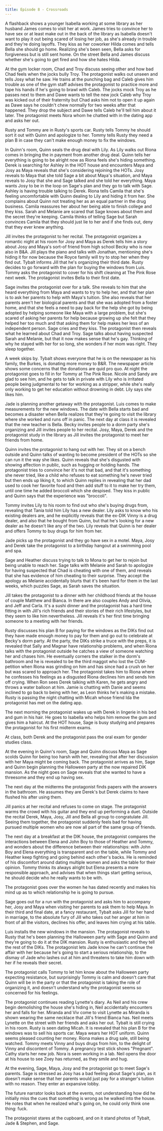 ```yaml
---
title: Episode 8 - Crossroads
---
```


A flashback shows a younger Isabella working at some library as her husband James comes to visit her at work. James tries to convince her to have sex or at least make out in the back of the library as Isabella doesn't want to play it out being scared of losing her job, as she's already in trouble and they're doing layoffs. They kiss as her coworker Hilda comes and tells Bella she should go home. Realizing she's been seen, Bella asks for forgiveness but is still sent home. On the street Bella and James discuss whether she's going to get fired and how she hates Hilda.

At the gym locker room, Chad and Troy discuss seeing other and how bad Chad feels when the jocks bully Troy. The protagonist walks out unseen and tells Josy what he saw. He trains at the punching bag and Caleb gives him trouble as one of the gym staff advises the protagonist to practice more and tape his hands if he's going to brawl with Caleb. The jocks mock Troy as he passes next to them and Dawe wants to tell the new jock Caleb why Troy was kicked out of their fraternity but Chad asks him not to open it up again as Dawe says he couldn't chew normally for two weeks after that happened. They drop the subject and Dawe tells Caleb he'll tell him about it later. The protagonist meets Nora whom he chatted with in the dating app and asks her out.

Rusty and Tommy are in Rusty's sports car. Rusty tells Tommy he should sort it out with Quinn and apologize to her. Tommy tells Rusty they need a plan B in case they can't make enough money to fix the windows.

In Quinn's room, Quinn seals the drug deal with Lily. As Lily walks out Riona comes in bringing the in payment from another drug deal. Quinn tells her everything is going to be alright now as Riona feels she's hiding something. Derek is searching for Ashley in the HOT house and encounters Maya and Josy as Maya reveals that she's considering rejoining the HOTs. Josy reveals to Maya that she told Sage a bit about Maya's situation, and Maya reveals to Josy that she and Sage talked and she told her everything. Maya wants Josy to be in the loop on Sage's plan and they go to talk with Sage. Ashley is having trouble talking to Derek. Riona tells Camila that she's feeling uncomfortable with Quinn dealing to Lily and hiding it from her. She complains about Quinn not treating her as an equal partner in the drug business. Camila reassures her about her being able to finish college and they kiss. Sarah and Melanie are scared that Sage knows about them and the secret they're keeping. Camila thinks of telling Sage but Sarah convinces Camila that they should just lie to her and if she finds out, deny that they ever knew anything.

Jill invites the protagonist to her recital. The protagonist organizes a romantic night at his room for Josy and Maya as Derek tells him a story about Josy and Maya's sort-of friend from high school Becky who is now also in B&A. Jill plays the piano and talks with Jonathan, mentioning she's hiding it for now because the Royce family will try to stop her when they find out. Tybalt informs Jill that he's organizing their third date. Rusty decides to go forward with the plan for buying the windows from Luis. Tommy asks the protagonist to cover for his shift cleaning at The Pink Rose next week. The protagonist invites Bella to their first date.

Sage invites the protagonist over for a talk. She reveals to him that she heard everything from Maya and wants to try to help her, and that her plan is to ask her parents to help with Maya's tuition. She also reveals that her parents aren't her biological parents and that she was adopted from a foster home, and that she feels a need to pay back for the help she got by being adopted by helping someone like Maya with a large problem, but she's scared of asking her parents for help because growing up she felt that they helped her too much and that asking them for help makes her less of an independent person. Sage cries and they kiss. The protagonist then reveals what he learned about Chad and Troy. Sage talks about having suspected Sarah and Melanie, but that it now makes sense that he's gay. Thinking of why he stayed with her for so long, she wonders if her mom was right. They sleep together.

A week skips by. Tybalt shows everyone that he is on the newspaper as his family, the Burkes, is donating more money to B&R. The newspaper article shows some concerns that the donations are quid pro quo. At night the protagonist goes to fill in for Tommy at The Pink Rose. Nicole and Sandy are glad to see him, and he gets to talk in private with Lily who is irritated people being judgmental to her for working as a stripper, while she's really only working to get her education without drowning in debt. Lily says she likes him.

Jade is planning another getaway with the protagonist. Luis comes to make measurements for the new windows. The date with Bella starts bad and becomes a disaster when Bella realizes that they're going to visit the library where she worked and runs off in panic. The next day at class it is revealed that the new teacher is Bella. Becky invites people to a dorm party she's organizing and Jill invites people to her recital. Josy, Maya, Derek and the protagonist study in the library as Jill invites the protagonist to meet her friends from home.

Quinn invites the protagonist to hang out with her. They sit on a bench outside and Quinn talks of wanting to become president of the HOTs so she can run it the way she likes. Quinn reveals that she's disgusted with showing affection in public, such as hugging or holding hands. The protagonist tries to convince her it's not that bad, and that it's something she never tried, like a child who refuses to eat something he's never tried but then ends up liking it, to which Quinn replies in revealing that her dad used to cook her favorite food and then add stuff to it to make her try them, until one time he added broccoli which she despised. They kiss in public and Quinn says that the  experience was "broccoli".

Tommy invites Lily to his room to find out who she's buying drugs from, revealing that Tania told him Lily has a new dealer. Lily asks to know who his existing dealers are, and he explicitly reveals that the ex-DIK Vinny is a drug dealer, and also that he bought from Quinn, but that he's looking for a new dealer as he doesn't like any of the two. Lily reveals that Quinn is her dealer and offers Tommy to buy drugs for him from her.

Jade picks up the protagonist and they go have sex in a motel. Maya, Josy and Derek take the protagonist to a birthday hangout at a swimming pool and spa.

Sage and Heather discuss trying to talk to Mona to get her to rejoin but being unable to reach her. Sage talks with Melanie and Sarah to apologize for having suspected that Chad is cheating with one of them, and reveals that she has evidence of him cheating to their surprise. They accept the apology as Melanie accidentally blurts that it's been hard for them in the last weeks, which puzzles Sage, as Sarah saves the situation.

Jill takes the protagonist to a dinner with her childhood friends at the house of couple Matthew and Bianca. In there are also couples Andy and Olivia, and Jeff and Carla. It's a sushi dinner and the protagonist has a hard time fitting in with Jill's rich friends and their stories of their rich lifestyles, but they seem to like him nevertheless. Jill reveals it's her first time bringing someone to a meeting with her friends.

Rusty discusses his plan B for paying for the windows as the DIKs find out they have made enough money to pay for them and go out to celebrate at Becky's dorm party. At the party, the DIKs strike a truce with the preps, it is revealed that Sally and Magnar have relationship problems, and when Riona talks with the protagonist outside he catches a view of someone watching her and chases him. He eventually corners the stalker in the dorm's bathroom and he is revealed to be the third maggot who lost the CUM-petition when Riona was grinding on him and has since had a crush on her but was scared to approach her. The protagonist takes him to Riona where he confesses his feelings as a disgusted Riona declines him and sends him off crying. When Ron sees Derek talking with Karen, he gets angry and throws a water balloon at him. Jamie is chatting with Danie and seems inclined to go back to being with her, as Leon thinks he's making a mistake. Rusty is passing the night chatting with Micah whose friend Ida the protagonist has met on the dating app.

The next morning the protagonist wakes up with Derek in lingerie in his bed and gum in his hair. He goes to Isabella who helps him remove the gum and gives him a haircut. At the HOT house, Sage is busy studying and prepares the protagonist for his first midterm exams.

At class, both Derek and the protagonist pass the oral exam for gender studies class.

At the evening in Quinn's room, Sage and Quinn discuss Maya as Sage scolds Quinn for being too harsh with her, revealing that after her discussion with her Maya might be coming back. The protagonist arrives as him, Sage and Quinn begin planning the Halloween party at the now repaired DIK mansion. As the night goes on Sage reveals that she wanted to have a threesome and they end up having sex.

The next day at the midterms the protagonist finds papers with the answers in the bathroom. He assumes they are Derek's but Derek claims to have flushed his after using them.

Jill panics at her recital and refuses to come on stage. The protagonist warms the crowd with his guitar and they end up performing a duet. Outside the recital Derek, Maya, Josy, Jill and Bella all group to congratulate Jill. Seeing them together, the protagonist suddenly feels bad for having pursued multiple women who are now all part of the same group of friends.

The next day at a breakfast at the DIK house, the protagonist compares the interactions between Elena and John Boy to those of Heather and Tommy, and wonders about the difference between their relationships: with John Boy and Elena everything is transparent and on the table, while Tommy and Heather keep fighting and going behind each other's backs. He is reminded of his discomfort around dating multiple women and asks the table for their opinion. Tommy thinks its always alright but Elena presents a more responsible approach, and advises that when things start getting serious, he should decide who he really wants to be with.

The protagonist goes over the women he has dated recently and makes his mind up as to which relationship he is going to pursue.

Sage goes out for a run with the protagonist and asks him to accompany her, Josy and Maya when visiting her parents to ask them to help Maya. In their third and final date, at a fancy restaurant, Tybalt asks Jill for her hand in marriage, to the absolute fury of Jill who takes out her anger at him in front of all the visitors, declines his offer, and leaves him crying at his table.

Luis installs the new windows in the mansion. The protagonist reveals to Rusty that he's been planning the Halloween party with Sage and Quinn and they're going to do it at the DIK mansion. Rusty is enthusiastic and they tell the rest of the DIKs. The protagonist lets Jade know he can't continue the affair with her because he's going to start a serious relationship, to the dismay of Jade who lashes out at him and threatens to take him down with her if he reveals their secret.

The protagonist calls Tommy to let him know about the Halloween party expecting resistance, but surprisingly Tommy is calm and doesn't care that Quinn will be in the party or that the protagonist is taking the role of organizing it, and doesn't understand why the protagonist seems so concerned for his feelings.

The protagonist continues reading Lynette's diary. As Neil and his crew begin demolishing the house she's hiding in, Neil accidentally encounters her and falls for her. Miranda and Viv come to visit Lynette as Miranda is shown wearing the same necklace that Jill's friend Bianca has. Neil meets Lynette on the street with her friends and asks her out. Tybalt is still crying in his room. Rusty is seen dating Micah. It is revealed that his plan B for the windows was to sell his sports car. Maya wears her HOT uniform. Quinn seems pleased counting her money. Riona makes a drug sale, still being watched. Tommy meets Vinny and buys drugs from him, to the delight of Vinny and discontent of Tommy. A pregnancy test stick shows "Pregnant". Cathy starts her new job. Nora is seen working in a lab. Neil opens the door at his house to see Zoey has returned, as they smile and hug.

At the evening, Sage, Maya, Josy and the protagonist go to meet Sage's parents. Sage is stressed as Josy has a bad feeling about Sage's plan, as it doesn't make sense that her parents would just pay for a stranger's tuition with no reason. They enter an expansive lobby.

The future narrator looks back at the events, not understanding how did he initially miss the cues that something is wrong as he walked into the house. He notes that when he realized what's going on, he could only think one thing: fuck.

The protagonist stares at the cupboard, and on it stand photos of Tybalt, Jade & Stephen, and Sage.
